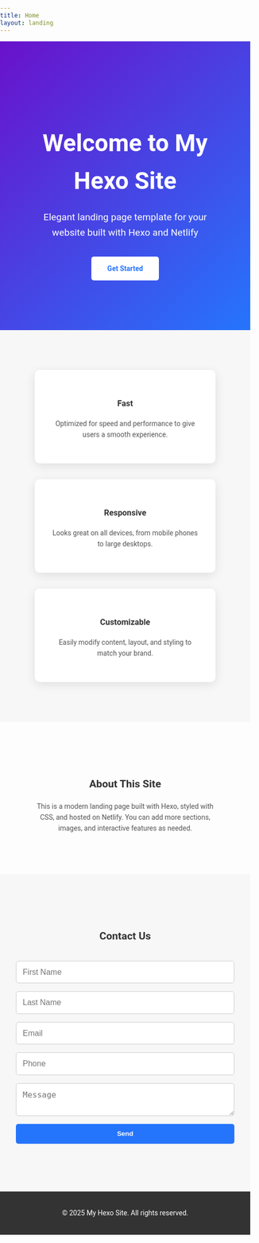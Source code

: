 ```yaml
---
title: Home
layout: landing
---
```


<!-- Paste the full elegant HTML landing page here -->
<!DOCTYPE html>
<html lang="en">
<head>
  <meta charset="UTF-8">
  <title><%= config.title %></title>
  <meta name="viewport" content="width=device-width, initial-scale=1.0">
  <link href="https://fonts.googleapis.com/css2?family=Roboto:wght@400;700&display=swap" rel="stylesheet">
  <style>
    body {
      font-family: 'Roboto', sans-serif;
      margin: 0;
      padding: 0;
      color: #333;
      line-height: 1.6;
    }
    a { text-decoration: none; }
    .container { max-width: 1200px; margin: 0 auto; padding: 0 2rem; }
    #hero {
      background: linear-gradient(135deg, #6a11cb 0%, #2575fc 100%);
      color: white;
      text-align: center;
      padding: 100px 2rem;
    }
    #hero h1 { font-size: 3rem; margin-bottom: 1rem; }
    #hero p { font-size: 1.2rem; margin-bottom: 2rem; }
    .btn {
      display: inline-block;
      padding: 0.8rem 2rem;
      background: #fff;
      color: #2575fc;
      font-weight: bold;
      border-radius: 5px;
      transition: 0.3s;
    }
    .btn:hover { background: #f0f0f0; }
    /* Features */
    #features {
      display: flex;
      flex-wrap: wrap;
      gap: 2rem;
      justify-content: center;
      padding: 80px 0;
      background: #f7f7f7;
    }
    .feature-card {
      background: #fff;
      padding: 2rem;
      border-radius: 10px;
      box-shadow: 0 5px 20px rgba(0,0,0,0.1);
      flex: 1;
      min-width: 250px;
      max-width: 300px;
      text-align: center;
      transition: transform 0.3s;
    }
    .feature-card:hover { transform: translateY(-10px); }
    .feature-card h3 { margin-bottom: 1rem; }
    .feature-card p { color: #555; }
    /* About Section */
    #about {
      padding: 80px 2rem;
      text-align: center;
    }
    #about h2 { margin-bottom: 1rem; }
    #about p { max-width: 800px; margin: 0 auto; color: #555; }
    /* Contact Section */
    #contact { background: #f7f7f7; padding: 80px 2rem; }
    #contact h2 { text-align: center; margin-bottom: 2rem; }
    #contact-form {
      max-width: 600px;
      margin: 0 auto;
      display: flex;
      flex-direction: column;
      gap: 1rem;
    }
    #contact-form input, #contact-form textarea {
      padding: 0.8rem;
      border: 1px solid #ccc;
      border-radius: 5px;
      width: 100%;
      box-sizing: border-box;
      font-size: 1rem;
    }
    #contact-form button {
      padding: 0.8rem;
      border: none;
      background: #2575fc;
      color: #fff;
      font-weight: bold;
      border-radius: 5px;
      cursor: pointer;
      transition: 0.3s;
    }
    #contact-form button:hover { background: #6a11cb; }
    #response-message { text-align: center; margin-top: 1rem; font-weight: bold; color: green; }
    /* Footer */
    footer {
      background: #333;
      color: #fff;
      text-align: center;
      padding: 2rem;
    }
    @media (max-width: 768px) {
      #features { flex-direction: column; align-items: center; }
    }
  </style>
</head>
<body>

  <!-- Hero Section -->
  <section id="hero">
    <div class="container">
      <h1>Welcome to My Hexo Site</h1>
      <p>Elegant landing page template for your website built with Hexo and Netlify</p>
      <a href="#contact" class="btn">Get Started</a>
    </div>
  </section>

  <!-- Features Section -->
  <section id="features" class="container">
    <div class="feature-card">
      <h3>Fast</h3>
      <p>Optimized for speed and performance to give users a smooth experience.</p>
    </div>
    <div class="feature-card">
      <h3>Responsive</h3>
      <p>Looks great on all devices, from mobile phones to large desktops.</p>
    </div>
    <div class="feature-card">
      <h3>Customizable</h3>
      <p>Easily modify content, layout, and styling to match your brand.</p>
    </div>
  </section>

  <!-- About Section -->
  <section id="about">
    <div class="container">
      <h2>About This Site</h2>
      <p>This is a modern landing page built with Hexo, styled with CSS, and hosted on Netlify. You can add more sections, images, and interactive features as needed.</p>
    </div>
  </section>

  <!-- Contact Section -->
  <section id="contact">
    <h2>Contact Us</h2>
    <form action="https://formspree.io/f/mldlqbdz" method="POST" id="contact-form">
      <input type="text" name="firstName" placeholder="First Name" required>
      <input type="text" name="lastName" placeholder="Last Name" required>
      <input type="email" name="email" placeholder="Email" required>
      <input type="tel" name="phone" placeholder="Phone">
      <textarea name="message" placeholder="Message" required></textarea>
      <button type="submit">Send</button>
    </form>
    <div id="response-message"></div>
  </section>

  <!-- Footer -->
  <footer>
    &copy; 2025 My Hexo Site. All rights reserved.
  </footer>

  <!-- Formspree JS -->
  <script>
    const form = document.getElementById('contact-form');

    form.addEventListener('submit', async function(e) {
      e.preventDefault();
      const formData = new FormData(form);
      const plainFormData = Object.fromEntries(formData.entries());

      const response = await fetch(form.action, {
        method: 'POST',
        headers: { 'Accept': 'application/json' },
        body: JSON.stringify(plainFormData)
      });

      if (response.ok) {
        document.getElementById('response-message').innerText = "Thank you! Your message was sent.";
        form.reset();
      } else {
        document.getElementById('response-message').innerText = "Oops! Something went wrong.";
      }
    });
  </script>

</body>
</html>

